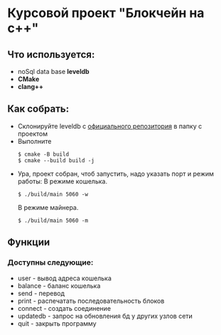 # Курсовой проект "Блокчейн на c++"

## Что используется:
- noSql data base **leveldb**
- **CMake**
- **clang++**

## Как собрать:
- Склонируйте leveldb с [официального репозитория](https://github.com/google/leveldb) в папку с проектом 
- Выполните
    ```
    $ cmake -B build
    $ cmake --build build -j
    ```
- Ура, проект собран, чтоб запустить, надо указать порт и режим работы:
    В режиме кошелька.
    ```
    $ ./build/main 5060 -w
    ```
    В режиме майнера.
    ```
    $ ./build/main 5060 -m
    ```
## Функции
### Доступны следующие:
- user        - вывод адреса кошелька
- balance     - баланс кошелька
- send        - перевод
- print       - распечатать последовательность блоков
- connect     - создать соединение
- updatedb    - запрос на обновления бд у других узлов сети
- quit        - закрыть программу

